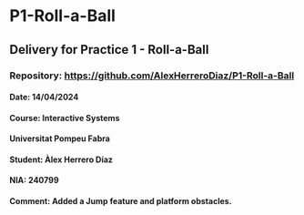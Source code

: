 # P1-Roll-a-Ball
## Delivery for Practice 1 - Roll-a-Ball
### Repository: https://github.com/AlexHerreroDiaz/P1-Roll-a-Ball
#### Date: 14/04/2024
#### Course: Interactive Systems
#### Universitat Pompeu Fabra
#### Student: Àlex Herrero Díaz
#### NIA: 240799
#### Comment: Added a Jump feature and platform obstacles.
